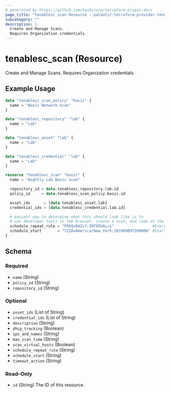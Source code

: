 ```yaml
---
# generated by https://github.com/hashicorp/terraform-plugin-docs
page_title: "tenablesc_scan Resource - palantir-terraform-provider-tenablesc-516062331"
subcategory: ""
description: |-
  Create and Manage Scans.
  Requires Organization credentials.
---
```


# tenablesc_scan (Resource)

Create and Manage Scans.
Requires Organization credentials.

## Example Usage

```terraform
data "tenablesc_scan_policy" "basic" {
  name = "Basic Network Scan"
}

data "tenablesc_repository" "lab" {
  name = "Lab"
}

data "tenablesc_asset" "lab" {
  name = "Lab"
}

data "tenablesc_credential" "lab" {
  name = "Lab"
}

resource "tenablesc_scan" "basic" {
  name = "Nightly Lab Basic Scan"

  repository_id = data.tenablesc_repository.lab.id
  policy_id     = data.tenablesc_scan_policy.basic.id

  asset_ids      = [data.tenablesc_asset.lab]
  credential_ids = [data.tenablesc_credential.lab.id]

  # easiest way to determine what this should look like is to
  # use developer tools in the browser, create a scan, and look at the result.
  schedule_repeat_rule = "FREQ=DAILY;INTERVAL=1"                 #Every day
  schedule_start       = "TZID=America/New_York:20190909T200000" #Start at 8pm ET, no earlier than September 9 2019.
}
```

<!-- schema generated by tfplugindocs -->
## Schema

### Required

- `name` (String)
- `policy_id` (String)
- `repository_id` (String)

### Optional

- `asset_ids` (List of String)
- `credential_ids` (List of String)
- `description` (String)
- `dhcp_tracking` (Boolean)
- `ips_and_names` (String)
- `max_scan_time` (String)
- `scan_virtual_hosts` (Boolean)
- `schedule_repeat_rule` (String)
- `schedule_start` (String)
- `timeout_action` (String)

### Read-Only

- `id` (String) The ID of this resource.


